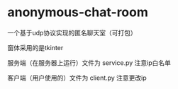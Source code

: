 # anonymous-chat-room
 一个基于udp协议实现的匿名聊天室（可打包）

窗体采用的是tkinter



服务端（在服务器上运行）文件为 service.py		注意ip白名单

客户端（用户使用的）文件为 client.py       			注意更改ip
